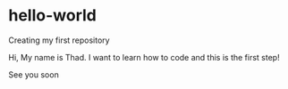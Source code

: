 # hello-world
Creating my first repository

Hi, My name is Thad. I want to learn how to code and this is the first step!

See you soon
